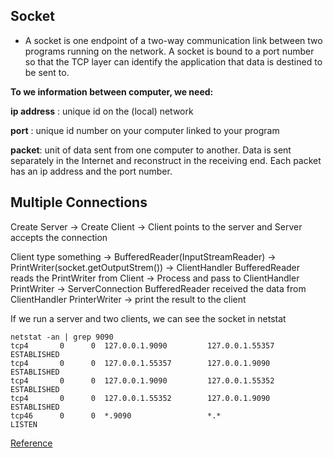 ## Socket
- A socket is one endpoint of a two-way communication link between two programs running on the network. A socket is bound to a port number so that the TCP layer can identify the application that data is destined to be sent to.

**To we information between computer, we need:**

**ip address** : unique id on the (local) network

**port** : unique id number on your computer linked to your program

**packet**: unit of data sent from one computer to another. Data is sent separately in the Internet
and reconstruct in the receiving end. Each packet has an ip address and the port number.

## Multiple Connections
Create Server -> Create Client -> Client points to the server and Server accepts the connection

Client type something -> BufferedReader(InputStreamReader) -> PrintWriter(socket.getOutputStrem()) 
-> ClientHandler BufferedReader reads the PrintWriter from Client -> Process and pass to ClientHandler PrintWriter
-> ServerConnection BufferedReader received the data from ClientHandler PrinterWriter -> print the result to the client

If we run a server and two clients, we can see the socket in netstat
```
netstat -an | grep 9090
tcp4       0      0  127.0.0.1.9090         127.0.0.1.55357        ESTABLISHED
tcp4       0      0  127.0.0.1.55357        127.0.0.1.9090         ESTABLISHED
tcp4       0      0  127.0.0.1.9090         127.0.0.1.55352        ESTABLISHED
tcp4       0      0  127.0.0.1.55352        127.0.0.1.9090         ESTABLISHED
tcp46      0      0  *.9090                 *.*                    LISTEN
```

[Reference](https://www.youtube.com/watch?v=BWjGQlIkgT4)